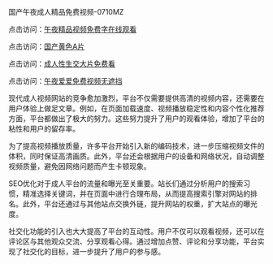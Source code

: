 国产午夜成人精品免费视频-0710MZ

点击访问：<a href="https://heiliaowzu4ur.pages.dev">午夜精品视频免费字在线观看</a>

点击访问：<a href="https://heiliaoxwd5i8.pages.dev">国产黄色A片</a>

点击访问：<a href="https://heiliao2dmwwy.pages.dev">成人性生交大片免费看</a>

点击访问：<a href="https://heiliaowt0d7p.pages.dev">午夜爱爱免费视频无遮挡</a>

现代成人视频网站的竞争愈加激烈，平台不仅需要提供高清的视频内容，还需要在用户体验上做足文章。例如，在页面加载速度、视频播放稳定性和内容个性化推荐方面，平台都做出了极大的努力。这些努力提升了用户的观看体验，增加了平台的粘性和用户的留存率。

为了提高视频播放质量，许多平台开始引入新的编码技术，进一步压缩视频文件的体积，同时保证高清画质。此外，平台还会根据用户的设备和网络状况，自动调整视频质量，避免因网络问题而产生卡顿现象。

SEO优化对于成人平台的流量和曝光至关重要。站长们通过分析用户的搜索习惯，精准选择关键词，并在页面中进行合理布局，从而提高搜索引擎对网站的排名。此外，平台还通过与其他站点交换外链，提升网站的权重，扩大站点的曝光度。

社交化功能的引入也大大提高了平台的互动性。用户不仅可以观看视频，还可以在评论区与其他观众交流、分享观看心得。通过增加点赞、评论和分享功能，平台实现了社交化的目标，进一步提升了用户的参与感。

<span style="display:none;">[Canonical link]( https://github.com/bob20250710/ribenx4217 ）</span>
